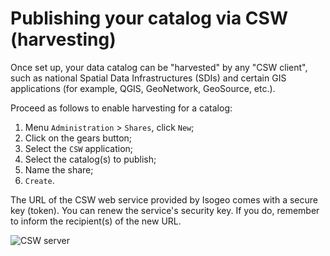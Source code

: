 # Publishing your catalog via CSW (harvesting)

Once set up, your data catalog can be "harvested" by any "CSW client", such as national Spatial Data Infrastructures (SDIs) and certain GIS applications (for example, QGIS, GeoNetwork, GeoSource, etc.).

Proceed as follows to enable harvesting for a catalog:

1.	Menu `Administration`  > `Shares`, click `New`;
2.	Click on the gears button;
3.	Select the `CSW` application;
4.	Select the catalog(s) to publish;
5.	Name the share;
6.	`Create`.

The URL of the CSW web service provided by Isogeo comes with a secure key (token). You can renew the service&apos;s security key. If you do, remember to inform the recipient(s) of the new URL.

![CSW server](/assets/adm_shares_CSW_edit.png "Publishing catalogs using the CSW protocol")
